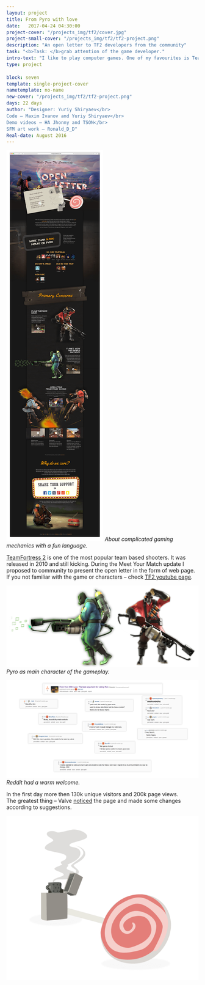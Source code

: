 ```yaml
---
layout: project
title: From Pyro with love
date:   2017-04-24 04:30:00
project-cover: "/projects_img/tf2/cover.jpg"
project-small-cover: "/projects_img/tf2/tf2-project.png"
description: "An open letter to TF2 developers from the community"
task: "<b>Task: </b>grab attention of the game developer."
intro-text: "I like to play computer games. One of my favourites is TeamFortress 2. For the upcoming event, I have designed and help to code a small landing page in TF2 style. The page contains a message from the community about balance issue, about game mechanics and ways how to solve this. All information presented in a friendly funny and a bit crazy way. Page was noticed and mentioned by game developer Valve."
type: project

block: seven
template: single-project-cover
nametemplate: no-name
new-cover: "/projects_img/tf2/tf2-project.png"
days: 22 days
author: "Designer: Yuriy Shiryaev</br>
Code – Maxim Ivanov and Yuriy Shiryaev</br>
Demo videos – HA Jhonny and TSON</br>
SFM art work – Ronald_D_D"
Real-date: August 2016
---
```





<span class="p1000">![](/projects_img/tf2/page.png)</span>
<span class="p-center">*About complicated gaming mechanics with a fun language.*</span>

<span class="p-text"><a href="http://www.teamfortress.com" target="_black">TeamFortress 2</a> is one of the most popular team based shooters. It was released in 2010 and still kicking. During the Meet Your Match update I proposed to community to present the open letter in the form of web page. If you not familiar with the game or characters – check <a href="https://www.youtube.com/watch?v=WUhOnX8qt3I" target="_black">TF2 youtube page</a>.</span>
​	

<span class="p700">![](/projects_img/tf2/pyro_1.png)</span>
<span class="p-center">*Pyro as main character of the gameplay.*</span>

<span class="p1000">![](/projects_img/tf2/reddit.png)</span>
<span class="p-center">*Reddit had a warm welcome.*</span>

<span class="p-text">In the first day more then 130k unique visitors and 200k page views.
​	<br>The greatest thing – Valve <a href="http://www.teamfortress.com/post.php?id=23536">noticed</a> the page and made some changes according to suggestions.</span>


<span class="p300">![](/projects_img/tf2/last.png)</span>






